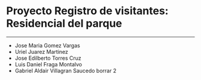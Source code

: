 # Proyecto Registro de visitantes: Residencial del parque
-----------------------------------------------------------
- Jose Maria Gomez Vargas
- Uriel Juarez Martinez
- Jose Edilberto Torres Cruz
- Luis Daniel Fraga Montalvo
- Gabriel Aldair Villagran Saucedo
borrar 2
